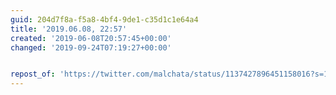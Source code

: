 ```yaml
---
guid: 204d7f8a-f5a8-4bf4-9de1-c35d1c1e64a4
title: '2019.06.08, 22:57'
created: '2019-06-08T20:57:45+00:00'
changed: '2019-09-24T07:19:27+00:00'


repost_of: 'https://twitter.com/malchata/status/1137427896451158016?s=19'
---
```


